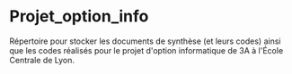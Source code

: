 # Projet_option_info
Répertoire pour stocker les documents de synthèse (et leurs codes) ainsi que les codes réalisés pour le projet d'option informatique de 3A à l'École Centrale de Lyon.
